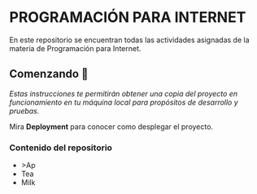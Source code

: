 # PROGRAMACIÓN PARA INTERNET

En este repositorio se encuentran todas las actividades asignadas de la materia de Programación para Internet.

## Comenzando 🚀

_Estas instrucciones te permitirán obtener una copia del proyecto en funcionamiento en tu máquina local para propósitos de desarrollo y pruebas._

Mira **Deployment** para conocer como desplegar el proyecto.


### Contenido del repositorio

<ul>
  <li>>Ap</li>
  <li>Tea</li>
  <li>Milk</li>
</ul>
